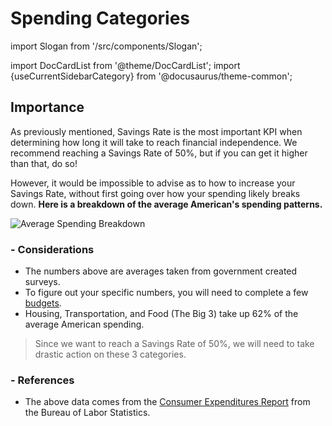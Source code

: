 # Spending Categories

import Slogan from '/src/components/Slogan';

import DocCardList from '@theme/DocCardList';
import {useCurrentSidebarCategory} from '@docusaurus/theme-common';

<DocCardList items={useCurrentSidebarCategory().items}/>

## Importance

As previously mentioned, Savings Rate is the most important KPI when determining how long it will take to reach financial independence. We recommend reaching a Savings Rate of 50%, but if you can get it higher than that, do so!

However, it would be impossible to advise as to how to increase your Savings Rate, without first going over how your spending likely breaks down. **Here is a breakdown of the average American's spending patterns.**

![Average Spending Breakdown](/img/spending-avg-breakdown.svg)

### - Considerations

- The numbers above are averages taken from government created surveys.
- To figure out your specific numbers, you will need to complete a few [budgets](/lifestyle/budgets.md).
- Housing, Transportation, and Food (The Big 3) take up 62% of the average American spending. 
>Since we want to reach a Savings Rate of 50%, we will need to take drastic action on these 3 categories. 

### - References

- The above data comes from the [Consumer Expenditures Report](https://www.bls.gov/opub/reports/consumer-expenditures/2020/pdf/home.pdf) from the Bureau of Labor Statistics.

<Slogan/>